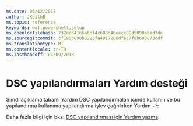 ```yaml
---
ms.date: 06/12/2017
author: JKeithB
ms.topic: reference
keywords: wmf,powershell,setup
ms.openlocfilehash: 732ac64166a6bf4c688d46eece89d5090abad7de
ms.sourcegitcommit: cf195b090b3223fa4917206dfec7f0b603873cdf
ms.translationtype: MT
ms.contentlocale: tr-TR
ms.lasthandoff: 04/09/2018
---
```

# <a name="help-support-for-dsc-configurations"></a>DSC yapılandırmaları Yardım desteği

Şimdi açıklama tabanlı Yardım DSC yapılandırmaları içinde kullanın ve bu yapılandırma kullanıma yapılandırma işlev çağrılırken Yardım `-?`:

Daha fazla bilgi için bkz: [DSC yapılandırması için Yardım yazma](https://msdn.microsoft.com/powershell/dsc/confighelp).